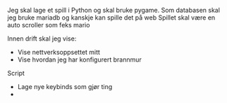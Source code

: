 Jeg skal lage et spill i Python og skal bruke pygame. Som databasen skal jeg bruke mariadb og kanskje kan spille det på web
Spillet skal være en auto scroller som feks mario 


Innen drift skal jeg vise:

- Vise nettverksoppsettet mitt 
- Vise hvordan jeg har konfigurert brannmur



Script 

- Lage nye keybinds som gjør ting
- 